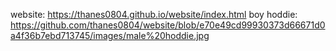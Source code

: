 website: https://thanes0804.github.io/website/index.html
boy hoddie: https://github.com/thanes0804/website/blob/e70e49cd99930373d66671d0a4f36b7ebd713745/images/male%20hoddie.jpg
